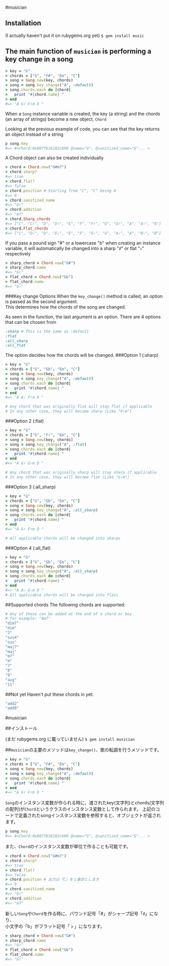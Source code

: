 #musician

## Installation

(I actually haven't put it on rubygems.org yet)
`$ gem install music`

## The main function of `musician` is performing a key change in a song

```ruby
> key = "G"
> chords = ["G", "F#", "Em", "C"]
> song = Song.new(key, chords)
> song = song.key_change("A", :default)
> song.chords.each do |chord|
>   print "#{chord.name} "
> end
#=> "A G♯ F♯m D "
```

When a `Song` instance variable is created, the key (a string) and the chords (an array of strings)
become a new object, `Chord`

Looking at the previous example of code, you can see that the key returns an object instead of a string
```ruby
p song.key
#=> #<Chord:0x007fb16102cb90 @name="G", @sanitized_name="G"... >
```

A Chord object can also be created individually
```ruby
> chord = Chord.new("G#m7")
> chord.sharp?
#=> true
> chord.flat?
#=> false
> chord.position # Starting from "C", "C" being 0
#=> 8
> chord.sanitized_name
#=> "G♯"
> chord.addition
#=> "m7"
> chord.Sharp_chords
#=> ["C", "C♯", "D", "D♯", "E", "F", "F♯", "G", "G♯", "A", "A♯", "B"]
> chord.Flat_chords
#=> ["C", "D♭", "D", "E♭", "E", "F", "G♭", "G", "A♭", "A", "B♭", "B"]
```

If you pass a pound sign "#" or a lowercase "b" when creating an instance variable,
it will automatically be changed into a sharp "♯" or flat "♭" respectively

```ruby
> sharp_chord = Chord.new("G#")
> sharp_chord.name
#=> "G♯"
> flat_chord = Chord.new("Gb")
> flat_chord.name
#=> "G♭"
```
###Key change Options
When the `key_change()` method is called, an option is passed as the second argument.<br/>
This determines how the chords of the song are changed.

As seen in the function, the last argument is an option.
There are 4 options that can be chosen from
```ruby
:sharp # This is the same as :default
:flat
:all_sharp
:all_flat
```

The option decides how the chords will be changed.
###Option 1 (:sharp)
```ruby
> key = "G"
> chords = ["G", "Gb", "Em", "C"]
> song = Song.new(key, chords)
> song = song.key_change("A", :default)
> song.chords.each do |chord|
>   print "#{chord.name} "
> end
#=> "A A♭ F♯m D "

# Any chord that was originally flat will stay flat if applicable
# In any other case, they will become sharp (Like "F♯m")
```

###Option 2 (:flat)
```ruby
> key = "G"
> chords = ["G", "F♯", "Em", "C"]
> song = Song.new(key, chords)
> song = song.key_change("A", :flat)
> song.chords.each do |chord|
>   print "#{chord.name} "
> end
#=> "A G♯ G♭m D "

# Any chord that was originally sharp will stay sharp if applicable
# In any other case, they will become flat (Like "G♭m")
```

###Option 3 (:all_sharp)
```ruby
> key = "G"
> chords = ["G", "Gb", "Em", "C"]
> song = Song.new(key, chords)
> song = song.key_change("A", :all_sharp)
> song.chords.each do |chord|
>   print "#{chord.name} "
> end
#=> "A G♯ F♯m D "

# All applicable chords will be changed into sharps
```

###Option 4 (:all_flat)
```ruby
> key = "G"
> chords = ["G", "Gb", "Em", "C"]
> song = Song.new(key, chords)
> song = song.key_change("A", :all_sharp)
> song.chords.each do |chord|
>   print "#{chord.name} "
> end
#=> "A A♭ G♭m D "
# All applicable chords will be changed into flats
```

##Supported chords
The following chords are supported:
```ruby
# Any of these can be added at the end of a chord or key
# for example: "Am7"
"dim7"
"dim"
"2"
"sus4"
"sus"
"maj7"
"maj"
"m7"
"m"
"7"
"6"
"9"
"aug"
"11"
```
##Not yet
Haven't put these chords in yet:
```ruby
"add2"
"add9"
```


#musician

##インストール

(まだ rubygems.org に載っていません)
`$ gem install musician`

##`musician`の主要のメソッドは`key_change()`、歌の転調を行うメソッドです。

```ruby
> key = "G"
> chords = ["G", "F#", "Em", "C"]
> song = Song.new(key, chords)
> song = song.key_change("A", :default)
> song.chords.each do |chord|
>   print "#{chord.name} "
> end
#=> "A G♯ F♯m D "
```
`Song`のインスタンス変数が作られる時に、渡されたkey(文字列)とchords(文字列の配列)が`Chord`というクラスのインスタンス変数として作られます。
上記のコードで定義されたsongインスタンス変数を参照すると、オブジェクトが返されます。
```ruby
p song.key
#=> #<Chord:0x007fb16102cb90 @name="G", @sanitized_name="G"... >
```

また、`Chord`のインスタンス変数が単位で作ることも可能です。
```ruby
> chord = Chord.new("G#m7")
> chord.sharp?
#=> true
> chord.flat?
#=> false
> chord.position # 出力は「C」を１番目とします
#=> 9
> chord.sanitized_name
#=> "G♯"
> chord.addition
#=> "m7"
```

新しい`Song`や`Chord`を作る時に、パウンド記号「#」がシャープ記号「♯」になり、<br/>
小文字の「b」がフラット記号「♭」になります。
```ruby
> sharp_chord = Chord.new("G#")
> sharp_chord.name
#=> "G♯"
> flat_chord = Chord.new("Gb")
> flat_chord.name
#=> "G♭"
```
